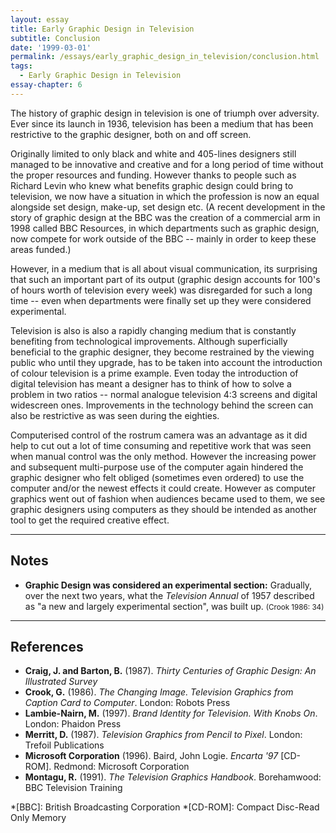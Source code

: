 ```yaml
---
layout: essay
title: Early Graphic Design in Television
subtitle: Conclusion
date: '1999-03-01'
permalink: /essays/early_graphic_design_in_television/conclusion.html
tags:
  - Early Graphic Design in Television
essay-chapter: 6
---
```

The history of graphic design in television is one of triumph over adversity. Ever since its launch in 1936, television has been a medium that has been restrictive to the graphic designer, both on and off screen.

Originally limited to only black and white and 405-lines designers still managed to be innovative and creative and for a long period of time without the proper resources and funding. However thanks to people such as Richard Levin who knew what benefits graphic design could bring to television, we now have a situation in which the profession is now an equal alongside set design, make-up, set design etc. (A recent development in the story of graphic design at the BBC was the creation of a commercial arm in 1998 called BBC Resources, in which departments such as graphic design, now compete for work outside of the BBC -- mainly in order to keep these areas funded.)

However, in a medium that is all about visual communication, its surprising that such an important part of its output (graphic design accounts for 100's of hours worth of television every week) was disregarded for such a long time -- even when departments were finally set up they were considered experimental.

Television is also is also a rapidly changing medium that is constantly benefiting from technological improvements. Although superficially beneficial to the graphic designer, they become restrained by the viewing public who until they upgrade, has to be taken into account the introduction of colour television is a prime example. Even today the introduction of digital television has meant a designer has to think of how to solve a problem in two ratios -- normal analogue television 4:3 screens and digital widescreen ones. Improvements in the technology behind the screen can also be restrictive as was seen during the eighties.

Computerised control of the rostrum camera was an advantage as it did help to cut out a lot of time consuming and repetitive work that was seen when manual control was the only method. However the increasing power and subsequent multi-purpose use of the computer again hindered the graphic designer who felt obliged (sometimes even ordered) to use the computer and/or the newest effects it could create. However as computer graphics went out of fashion when audiences became used to them, we see graphic designers using computers as they should be intended as another tool to get the required creative effect.

* * *

## Notes
  * **Graphic Design was considered an experimental section:** Gradually, over the next two years, what the <cite>Television Annual</cite> of 1957 described as "a new and largely experimental section", was built up. <small>(Crook 1986: 34)</small>

* * *

## References
  * **Craig, J. and Barton, B.** (1987). <cite>Thirty Centuries of Graphic Design: An Illustrated Survey</cite>
  * **Crook, G.** (1986). <cite>The Changing Image. Television Graphics from Caption Card to Computer</cite>. London: Robots Press
  * **Lambie-Nairn, M.** (1997). <cite>Brand Identity for Television. With Knobs On</cite>. London: Phaidon Press
  * **Merritt, D.** (1987). <cite>Television Graphics from Pencil to Pixel</cite>. London: Trefoil Publications
  * **Microsoft Corporation** (1996). Baird, John Logie. <cite>Encarta '97</cite> [CD-ROM]. Redmond: Microsoft Corporation
  * **Montagu, R.** (1991). <cite>The Television Graphics Handbook</cite>. Borehamwood: BBC Television Training

*[BBC]: British Broadcasting Corporation
*[CD-ROM]: Compact Disc-Read Only Memory
